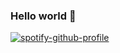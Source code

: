 ### Hello world 🫧
[![spotify-github-profile](https://https://spotify-github-profile.kittinanx.com/api/view?uid=2125r66tulxq4d5di3bvb2mda&cover_image=true&theme=default&show_offline=false&background_color=121212&interchange=false)](https://github.com/kittinan/spotify-github-profile)
<!--
**ku-storage/ku-storage** is a ✨ _special_ ✨ repository because its `README.md` (this file) appears on your GitHub profile.

Here are some ideas to get you started:

- 🔭 I’m currently working on ...
- 🌱 I’m currently learning ...
- 👯 I’m looking to collaborate on ...
- 🤔 I’m looking for help with ...
- 💬 Ask me about ...
- 📫 How to reach me: ...
- 😄 Pronouns: ...
- ⚡ Fun fact: ...
-->
